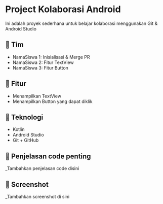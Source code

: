 # Project Kolaborasi Android

Ini adalah proyek sederhana untuk belajar kolaborasi menggunakan Git & Android Studio

## 👥 Tim
- NamaSiswa 1: Inisialisasi & Merge PR
- NamaSiswa 2: Fitur TextView
- NamaSiswa 3: Fitur Button

## 📱 Fitur
- Menampilkan TextView
- Menampilkan Button yang dapat diklik

## 🔧 Teknologi
- Kotlin
- Android Studio
- Git + GitHub

## 📸 Penjelasan code penting
_Tambahkan penjelasan code disini 

## 📸 Screenshot
_Tambahkan screenshot di sini 
